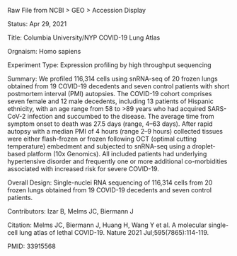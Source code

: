 Raw File from NCBI > GEO > Accession Display

Status: Apr 29, 2021

Title: Columbia University/NYP COVID-19 Lung Atlas

Orgnaism: Homo sapiens

Experiment Type: Expression profiling by high throughput sequencing

Summary: We profiled 116,314 cells using snRNA-seq of 20 frozen lungs obtained from 19 COVID-19 decedents and seven control patients with short postmortem interval (PMI) autopsies. The COVID-19 cohort comprises seven female and 12 male decedents, including 13 patients of Hispanic ethnicity, with an age range from 58 to >89 years who had acquired SARS-CoV-2 infection and succumbed to the disease. The average time from symptom onset to death was 27.5 days (range, 4–63 days). After rapid autopsy with a median PMI of 4 hours (range 2–9 hours) collected tissues were either flash-frozen or frozen following OCT (optimal cutting temperature) embedment and subjected to snRNA-seq using a droplet-based platform (10x Genomics). All included patients had underlying hypertensive disorder and frequently one or more additional co-morbidities associated with increased risk for severe COVID-19.

Overall Design: Single-nuclei RNA sequencing of 116,314 cells from 20 frozen lungs obtained from 19 COVID-19 decedents and seven control patients.

Contributors:	Izar B, Melms JC, Biermann J

Citation: Melms JC, Biermann J, Huang H, Wang Y et al. A molecular single-cell lung atlas of lethal COVID-19. Nature 2021 Jul;595(7865):114-119. 

PMID: 33915568
